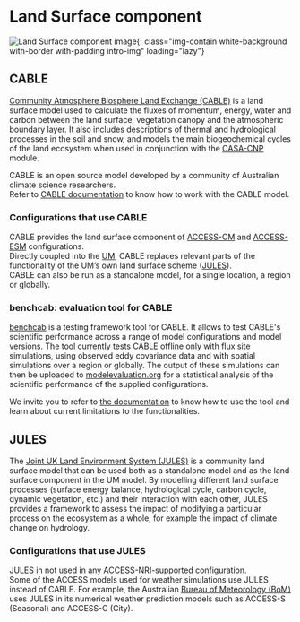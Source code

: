 #  Land Surface component

![Land Surface component image](/assets/component-logos/component-maps/land-component-map.png){: class="img-contain white-background with-border with-padding intro-img" loading="lazy"}

## CABLE

[Community Atmosphere Biosphere Land Exchange (CABLE)](https://cable.readthedocs.io/en/latest/) is a land surface model used to calculate the fluxes of momentum, energy, water and carbon between the land surface, vegetation canopy and the atmospheric boundary layer. It also includes descriptions of thermal and hydrological processes in the soil and snow, and models the main biogeochemical cycles of the land ecosystem when used in conjunction with the [CASA-CNP](/models/model_components/bgc_land#casa-cnp) module.  

CABLE is an open source model developed by a community of Australian climate science researchers.<br>
Refer to [CABLE documentation](https://cable.readthedocs.io/en/latest/user_guide) to know how to work with the CABLE model.

### Configurations that use CABLE

CABLE provides the land surface component of [ACCESS-CM](/models/configurations/access-cm) and [ACCESS-ESM](/models/configurations/access-esm) configurations.<br>
Directly coupled into the [UM](/models/model_components/atmosphere#unified-model-um), CABLE replaces relevant parts of the functionality of the UM’s own land surface scheme ([JULES](#jules)).<br>
CABLE can also be run as a standalone model, for a single location, a region or globally.

### benchcab: evaluation tool for CABLE

<a href="https://benchcab.readthedocs.io/en/stable/" target="_blank">benchcab</a> is a testing framework tool for CABLE. It allows to test CABLE's scientific performance across a range of model configurations and model versions. The tool currently tests CABLE offline only with flux site simulations, using observed eddy covariance data and with spatial simulations over a region or globally. The output of these simulations can then be uploaded to <a href="https://modelevaluation.org/" target="_blank">modelevaluation.org</a> for a statistical analysis of the scientific performance of the supplied configurations.

We invite you to refer to <a href="https://benchcab.readthedocs.io/en/stable/" target="_blank">the documentation</a> to know how to use the tool and learn about current limitations to the functionalities.

## JULES

The [Joint UK Land Environment System (JULES)](https://jules.jchmr.org/) is a community land surface model that can be used both as a standalone model and as the land surface component in the UM model. By modelling different land surface processes (surface energy balance, hydrological cycle, carbon cycle, dynamic vegetation, etc.) and their interaction with each other, JULES provides a framework to assess the impact of modifying a particular process on the ecosystem as a whole, for example the impact of climate change on hydrology.

### Configurations that use JULES

JULES in not used in any ACCESS-NRI-supported configuration.<br>
Some of the ACCESS models used for weather simulations use JULES instead of CABLE. For example, the Australian [Bureau of Meteorology (BoM)](http://www.bom.gov.au/) uses JULES in its numerical weather prediction models such as ACCESS-S (Seasonal) and ACCESS-C (City).
